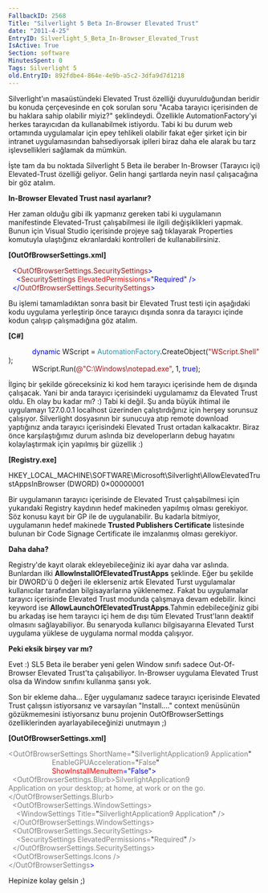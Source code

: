 ```yaml
---
FallbackID: 2568
Title: "Silverlight 5 Beta In-Browser Elevated Trust"
date: "2011-4-25"
EntryID: Silverlight_5_Beta_In-Browser_Elevated_Trust
IsActive: True
Section: software
MinutesSpent: 0
Tags: Silverlight 5
old.EntryID: 892fdbe4-864e-4e9b-a5c2-3dfa9d7d1218
---
```

Silverlight'ın masaüstündeki Elevated Trust özelliği duyurulduğundan
beridir bu konuda çerçevesinde en çok sorulan soru "Acaba tarayıcı
içerisinden de bu haklara sahip olabilir miyiz?" şeklindeydi. Özellikle
AutomationFactory'yi herkes tarayıcıdan da kullanabilmek istiyordu. Tabi
ki bu durum web ortamında uygulamalar için epey tehlikeli olabilir fakat
eğer şirket için bir intranet uygulamasından bahsediyorsak iplleri biraz
daha ele alarak bu tarz işlevsellikleri sağlamak da mümkün.

İşte tam da bu noktada Silverlight 5 Beta ile beraber In-Browser
(Tarayıcı içi) Elevated-Trust özelliği geliyor. Gelin hangi şartlarda
neyin nasıl çalışacağına bir göz atalım.

**In-Browser Elevated Trust nasıl ayarlanır?**

Her zaman olduğu gibi ilk yapmanız gereken tabi ki uygulamanın
manifestinde Elevated-Trust çalışabilmesi ile ilgili değişiklikleri
yapmak. Bunun için Visual Studio içerisinde projeye sağ tıklayarak
Properties komutuyla ulaştığınız ekranlardaki kontrolleri de
kullanabilirsiniz.

**[OutOfBrowserSettings.xml]**

<span style="color:blue;">  \<</span><span
style="color:#a31515;">OutOfBrowserSettings.SecuritySettings</span><span
style="color:blue;">\></span>\
 <span style="color:blue;">    \<</span><span
style="color:#a31515;">SecuritySettings</span><span
style="color:blue;"> </span><span
style="color:red;">ElevatedPermissions</span><span
style="color:blue;">=</span>"<span
style="color:blue;">Required</span>"<span
style="color:blue;"> /\></span>\
 <span style="color:blue;">  \</</span><span
style="color:#a31515;">OutOfBrowserSettings.SecuritySettings</span><span
style="color:blue;">\></span>

Bu işlemi tamamladıktan sonra basit bir Elevated Trust testi için
aşağıdaki kodu uygulama yerleştirip önce tarayıcı dışında sonra da
tarayıcı içinde kodun çalışıp çalışmadığına göz atalım.

**[C\#]**

            <span style="color:blue;">dynamic</span> WScript = <span
style="color:#2b91af;">AutomationFactory</span>.CreateObject(<span
style="color:#a31515;">"WScript.Shell"</span>);\
             WScript.Run(<span
style="color:#a31515;">@"C:\\Windows\\notepad.exe"</span>, 1, <span
style="color:blue;">true</span>);

İlginç bir şekilde göreceksiniz ki kod hem tarayıcı içerisinde hem de
dışında çalışacak. Yani bir anda tarayıcı içerisindeki uygulamamız da
Elevated Trust oldu. Eh olay bu kadar mı? :) Tabi ki değil. Şu anda
büyük ihtimal ile uygulamayı 127.0.0.1 localhost üzerinden
çalıştırdığınız için herşey sorunsuz çalışıyor. Silverlight dosyasının
bir sunucuya atıp remote download yaptığınız anda tarayıcı içerisindeki
Elevated Trust ortadan kalkacaktır. Biraz önce karşılaştığımız durum
aslında biz developerların debug hayatını kolaylaştırmak için yapılmış
bir güzellik :)

**[Registry.exe]**

HKEY\_LOCAL\_MACHINE\\SOFTWARE\\Microsoft\\Silverlight\\AllowElevatedTrustAppsInBrowser
(DWORD) 0×00000001

Bir uygulamanın tarayıcı içerisinde de Elevated Trust çalışabilmesi için
yukarıdaki Registry kaydının hedef makineden yapılmış olması gerekiyor.
Söz konusu kayıt bir GP ile de uygulanabilir. Bu kadarla bitmiyor,
uygulamanın hedef makinede **Trusted Publishers Certificate** listesinde
bulunan bir Code Signage Certificate ile imzalanmış olması gerekiyor.

**Daha daha?**

Registry'de kayıt olarak ekleyebileceğiniz iki ayar daha var aslında.
Bunlardan ilki **AllowInstallOfElevatedTrustApps** şeklinde. Eğer bu
şekilde bir DWORD'ü 0 değeri ile eklerseniz artık Elevated Turst
uygulamalar kullanıcılar tarafından bilgisayarlarına yüklenemez. Fakat
bu uygulamalar tarayıcı içerisinde Elevated Trust modunda çalışmaya
devam edebilir. İkinci keyword ise
**AllowLaunchOfElevatedTrustApps**.Tahmin edebileceğiniz gibi bu arkadaş
ise hem tarayıcı içi hem de dışı tüm Elevated Trust'ların deaktif
olmasını sağlayabiliyor. Bu senaryoda kullanıcı bilgisayarına Elevated
Turst uygulama yüklese de uygulama normal modda çalışıyor.

**Peki eksik birşey var mı?**

Evet :) SL5 Beta ile beraber yeni gelen Window sınıfı sadece
Out-Of-Browser Elevated Trust'ta çalışabiliyor. In-Browser uygulama
Elevated Trust olsa da Window sınıfını kullanma şansı yok.

Son bir ekleme daha... Eğer uygulamanız sadece tarayıcı içerisinde
Elevated Trust çalışsın istiyorsanız ve varsayılan "Install...." context
menüsünün gözükmemesini istiyorsanız bunu projenin OutOfBrowserSettings
özelliklerinden ayarlayabileceğinizi unutmayın ;)

**[OutOfBrowserSettings.xml]**

<span
style="color: gray;">\<OutOfBrowserSettings ShortName=</span>"<span
style="color: gray;">SilverlightApplication9 Application</span>"<span
style="color: gray;"> </span>\
 <span
style="color: gray;">                      EnableGPUAcceleration=</span>"<span
style="color: gray;">False</span>"<span style="color:blue;"> </span>\
 <span style="color:blue;">                      </span><span
style="color:red;">ShowInstallMenuItem</span><span
style="color:blue;">=</span>"<span
style="color:blue;">False</span>"<span style="color:blue;">\></span>\
 <span style="color:blue;">  </span><span
style="color: gray">\<</span><span
style="color: gray;">OutOfBrowserSettings.Blurb\></span><span
style="color: gray">SilverlightApplication9 \
Application on your desktop; at home, at work or on the go.</span><span
style="color: gray;">\
\</OutOfBrowserSettings.Blurb\></span>\
 <span
style="color: gray;">  \<OutOfBrowserSettings.WindowSettings\></span>\
 <span style="color: gray;">    \<WindowSettings Title=</span>"<span
style="color: gray;">SilverlightApplication9 Application</span>"<span
style="color: gray;"> /\></span>\
 <span
style="color: gray;">  \</OutOfBrowserSettings.WindowSettings\></span>\
 <span
style="color: gray;">  \<OutOfBrowserSettings.SecuritySettings\></span>\
 <span
style="color: gray;">    \<SecuritySettings ElevatedPermissions=</span>"<span
style="color: gray;">Required</span>"<span
style="color: gray;"> /\></span>\
 <span
style="color: gray;">  \</OutOfBrowserSettings.SecuritySettings\></span>\
 <span style="color: gray;">  \<OutOfBrowserSettings.Icons /\></span>\
 <span style="color: gray;">\</OutOfBrowserSettings</span><span
style="color:blue;">\></span>

Hepinize kolay gelsin ;)


